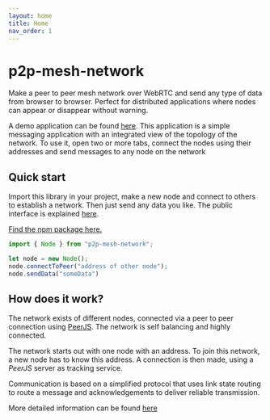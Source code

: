 ```yaml
---
layout: home
title: Home
nav_order: 1
---
```


# p2p-mesh-network

Make a peer to peer mesh network over WebRTC and send any type of data from browser to browser.
Perfect for distributed applications where nodes can appear or disappear without warning.

A demo application can be found [here](https://tomvaneyck.be). This application is a simple messaging application with an integrated view of the topology of the network. To use it, open two or more tabs, connect the nodes using their addresses and send messages to any node on the network

## Quick start

Import this library in your project, make a new node and connect to others to establish a network. Then just send any data you like. The public interface is explained [here](api.md).

[Find the npm package here.](https://www.npmjs.com/package/p2p-mesh-network)

``` typescript
import { Node } from "p2p-mesh-network";

let node = new Node();
node.connectToPeer("address of other node");
node.sendData("someData")
```

## How does it work?

The network exists of different nodes, connected via a peer to peer connection using [PeerJS](https://peerjs.com/). The network is self balancing and highly connected.

The network starts out with one node with an address. To join this network, a new node has to know this address. A connection is then made, using a _PeerJS_ server as tracking service.

Communication is based on a simplified protocol that uses link state routing to route a message and acknowledgements to deliver reliable transmission.

More detailed information can be found [here](network-structure.md)
